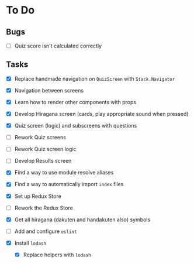 # To Do

## Bugs

- [ ] Quiz score isn't calculated correctly

## Tasks

- [x] Replace handmade navigation on `QuizScreen` with `Stack.Navigator`
- [x] Navigation between screens
- [x] Learn how to render other components with props
- [x] Develop Hiragana screen (cards, play appropriate sound when pressed)
- [x] Quiz screen (logic) and subscreens with questions
- [ ] Rework Quiz screens
- [ ] Rework Quiz screen logic
- [ ] Develop Results screen

- [x] Find a way to use module resolve aliases
- [x] Find a way to automatically import `index` files

- [x] Set up Redux Store
- [ ] Rework the Redux Store

- [x] Get all hiragana (dakuten and handakuten also) symbols

- [ ] Add and configure `eslint`
- [x] Install `lodash`
  - [x] Replace helpers with `lodash`
